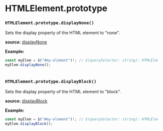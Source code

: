 # HTMLElement.prototype

### `HTMLElement.prototype.displayNone()`

Sets the display property of the HTML element to "none".

**source:**
 [displayNone](../src/ts/htmlelement.prototype.ts)

 **Example:**

```typescript
const myElem = $("#my-element")!; // $(querySelector: string): HTMLElement | null
myElem.displayNone();
```
#

### `HTMLElement.prototype.displayBlock()`

Sets the display property of the HTML element to "block".

**source:** [displayBlock](../src/ts/htmlelement.prototype.ts)

**Example:**

```typescript
const myElem = $("#my-element")!; // $(querySelector: string): HTMLElement | null
myElem.displayBlock();
```

